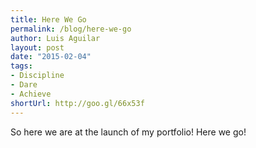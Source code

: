 ```yaml
---
title: Here We Go
permalink: /blog/here-we-go
author: Luis Aguilar
layout: post
date: "2015-02-04"
tags:
- Discipline
- Dare
- Achieve
shortUrl: http://goo.gl/66x53f
---
```

So here we are at the launch of my portfolio! Here we go!
